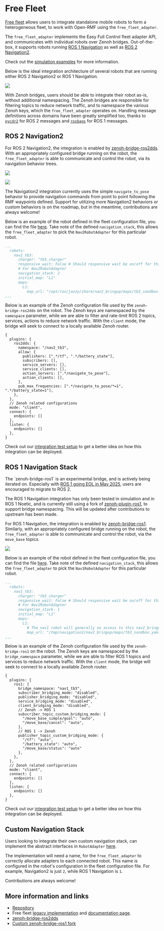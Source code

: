 # Free Fleet

[Free fleet](https://github.com/open-rmf/free_fleet) allows users to integrate standalone mobile robots to form a heterogeneous fleet, to work with Open-RMF using the `free_fleet_adapter`.

The `free_fleet_adapter` implements the Easy Full Control fleet adapter API, and communicates with individual robots over Zenoh bridges. Out-of-the-box, it supports robots running [ROS 1 Navigation](https://wiki.ros.org/navigation) as well as [ROS 2 Navigation2](https://github.com/ros-navigation/navigation2).

Check out the [simulation examples](https://github.com/open-rmf/free_fleet?tab=readme-ov-file#simulation-examples) for more information.

Below is the ideal integration architecture of several robots that are running either ROS 2 Navigation2 or ROS 1 Navigation.

<img src="https://raw.githubusercontent.com/open-rmf/free_fleet/09562b952a0edea09f042c4b5f6d556f8cebab30/architecture.jpg">

With Zenoh bridges, users should be able to integrate their robot as-is, without additional namespacing. The Zenoh bridges are responsible for filtering topics to reduce network traffic, and to namespace the various Zenoh keys, which the `free_fleet_adapter` operates on. Handling message definitions across domains have been greatly simplified too, thanks to [`pycdr2`](https://pypi.org/project/pycdr2/) for ROS 2 messages and [`rosbags`](https://pypi.org/project/rosbags/) for ROS 1 messages.

## ROS 2 Navigation2

For ROS 2 Navigation2, the integration is enabled by [zenoh-bridge-ros2dds](https://github.com/eclipse-zenoh/zenoh-plugin-ros2dds). With an appropriately configured bridge running on the robot, the `free_fleet_adapter` is able to communicate and control the robot, via its navigation behavior trees.

![](https://github.com/open-rmf/free_fleet/blob/media/multirobot_sim_architecture.jpg?raw=true)

![](https://github.com/open-rmf/free_fleet/blob/media/ff_unique_faster_smaller.gif?raw=true)

The Navigation2 integration currently uses the simple `navigate_to_pose` behavior to provide navigation commands from point to point following the RMF waypoints defined. Support for utilizing more Navigation2 behaviors or custom behaviors is on the roadmap, but in the meantime, contributions are always welcome!

Below is an example of the robot defined in the fleet configuration file, you can find the file [here](https://github.com/open-rmf/free_fleet/blob/main/free_fleet_examples/config/fleet/nav2_tb3_simulation_fleet_config.yaml). Take note of the defined `navigation_stack`, this allows the `free_fleet_adapter` to pick the `Nav2RobotAdapter` for this particular robot.

```yaml
...
  robots:
    nav2_tb3:
      charger: "tb3_charger"
      responsive_wait: False # Should responsive wait be on/off for this specific robot? Overrides the fleet-wide setting.
      # For Nav2RobotAdapter
      navigation_stack: 2
      initial_map: "L1"
      maps:
        L1:
          map_url: "/opt/ros/jazzy/share/nav2_bringup/maps/tb3_sandbox.yaml"
,,,
```

Below is an example of the Zenoh configuration file used by the `zenoh-bridge-ros2dds` on the robot. The Zenoh keys are namespaced by the `namespace` parameter, while we are able to filter and rate-limit ROS 2 topics, services, actions to reduce network traffic. With the `client` mode, the bridge will seek to connect to a locally available Zenoh router.

```json5
{
  plugins: {
    ros2dds: {
      namespace: "/nav2_tb3",
      allow: {
        publishers: [".*/tf", ".*/battery_state"],
        subscribers: [],
        service_servers: [],
        service_clients: [],
        action_servers: [".*/navigate_to_pose"],
        action_clients: [],
      },
      pub_max_frequencies: [".*/navigate_to_pose/*=1", ".*/battery_state=1"],
    },
  },
  // Zenoh related configurations
  mode: "client",
  connect: {
    endpoints: []
  },
  listen: {
    endpoints: []
  },
}
```

Check out our [integration test setup](https://github.com/open-rmf/free_fleet/blob/main/.github/docker/integration-tests/nav2-docker-compose.yaml) to get a better idea on how this integration can be deployed.

## ROS 1 Navigation Stack

<div class='warning'>
The `zenoh-bridge-ros1` is an experimental bridge, and is actively being iterated on. Especially with <a href="https://wiki.ros.org/Distributions">ROS 1 going EOL in May 2025</a>, users are encouraged to migrate to ROS 2.

The ROS 1 Navigation integration has only been tested in simulation and in ROS 1 Noetic, and is currently still using a fork of <a href="https://github.com/aaronchongth/zenoh-plugin-ros1/tree/namespace">zenoh-plugin-ros1</a>, to support bridge namespacing. This will be updated after contributions to upstream has been made.
</div>

For ROS 1 Navigation, the integration is enabled by [zenoh-bridge-ros1](https://github.com/eclipse-zenoh/zenoh-plugin-ros1). Similarly, with an appropriately configured bridge running on the robot, the `free_fleet_adapter` is able to communicate and control the robot, via the `move_base` topics.

![](https://github.com/open-rmf/free_fleet/blob/media/nav1_sim_architecture.jpg?raw=true)

Below is an example of the robot defined in the fleet configuration file, you can find the file [here](https://github.com/open-rmf/free_fleet/blob/main/free_fleet_examples/config/fleet/nav1_tb3_simulation_fleet_config.yaml). Take note of the defined `navigation_stack`, this allows the `free_fleet_adapter` to pick the `Nav1RobotAdapter` for this particular robot.

```yaml
...
  robots:
    nav1_tb3:
      charger: "tb3_charger"
      responsive_wait: False # Should responsive wait be on/off for this specific robot? Overrides the fleet-wide setting.
      # For Nav1RobotAdapter
      navigation_stack: 1
      initial_map: "L1"
      maps:
        L1:
          # The nav1 robot will generally no access to this nav2_bringup package, this should point to where the nav1 map is stored.
          map_url: "/tmp/navigation2/nav2_bringup/maps/tb3_sandbox.yaml"
,,,
```

Below is an example of the Zenoh configuration file used by the `zenoh-bridge-ros1` on the robot. The Zenoh keys are namespaced by the `bridge_namespace` parameter, while we are able to filter ROS 1 topics and services to reduce network traffic. With the `client` mode, the bridge will seek to connect to a locally available Zenoh router.

```json5
{
  plugins: {
    ros1: {
      bridge_namespace: "nav1_tb3",
      subscriber_bridging_mode: "disabled",
      publisher_bridging_mode: "disabled",
      service_bridging_mode: "disabled",
      client_bridging_mode: "disabled",
      // Zenoh -> ROS 1
      subscriber_topic_custom_bridging_mode: {
        "/move_base_simple/goal": "auto",
        "/move_base/cancel": "auto",
      },
      // ROS 1 -> Zenoh
      publisher_topic_custom_bridging_mode: {
        "/tf": "auto",
        "/battery_state": "auto",
        "/move_base/status": "auto"
      },
    },
  },
  // Zenoh related configurations
  mode: "client",
  connect: {
    endpoints: []
  },
  listen: {
    endpoints: []
  },
}
```

Check out our [integration test setup](https://github.com/open-rmf/free_fleet/blob/main/.github/docker/integration-tests/nav1-docker-compose.yaml) to get a better idea on how this integration can be deployed.

## Custom Navigation Stack

Users looking to integrate their own custom navigation stack, can implement the abstract interfaces in `RobotAdapter` [here](https://github.com/open-rmf/free_fleet/blob/main/free_fleet_adapter/free_fleet_adapter/robot_adapter.py).

The implementation will need a name, for the `free_fleet_adapter` to correctly allocate adapters to each connected robot. This name is configured in the robot's configuration in the fleet configuration file. For example, Navigation2 is just `2`, while ROS 1 Navigation is `1`.

Contributions are always welcome!

## More information and links

* [Repository](https://github.com/open-rmf/free_fleet)
* Free fleet [legacy implementation](https://github.com/open-rmf/free_fleet/releases/tag/1.3.0) and [documentation page](./integration_free-fleet.md).
* [zenoh-bridge-ros2dds](https://github.com/eclipse-zenoh/zenoh-plugin-ros2dds)
* [Custom zenoh-bridge-ros1 fork](https://github.com/aaronchongth/zenoh-plugin-ros1/tree/namespace)

